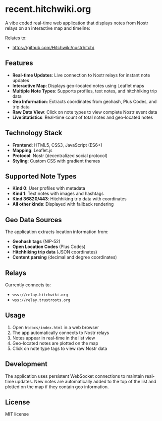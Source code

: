 # recent.hitchwiki.org

A vibe coded real-time web application that displays notes from Nostr relays on an interactive map and timeline:

Relates to:
- https://github.com/Hitchwiki/nostrhitch/

## Features

- **Real-time Updates**: Live connection to Nostr relays for instant note updates
- **Interactive Map**: Displays geo-located notes using Leaflet maps
- **Multiple Note Types**: Supports profiles, text notes, and hitchhiking trip data
- **Geo Information**: Extracts coordinates from geohash, Plus Codes, and trip data
- **Raw Data View**: Click on note types to view complete Nostr event data
- **Live Statistics**: Real-time count of total notes and geo-located notes

## Technology Stack

- **Frontend**: HTML5, CSS3, JavaScript (ES6+)
- **Mapping**: Leaflet.js
- **Protocol**: Nostr (decentralized social protocol)
- **Styling**: Custom CSS with gradient themes

## Supported Note Types

- **Kind 0**: User profiles with metadata
- **Kind 1**: Text notes with images and hashtags
- **Kind 36820/443**: Hitchhiking trip data with coordinates
- **All other kinds**: Displayed with fallback rendering

## Geo Data Sources

The application extracts location information from:
- **Geohash tags** (NIP-52)
- **Open Location Codes** (Plus Codes)
- **Hitchhiking trip data** (JSON coordinates)
- **Content parsing** (decimal and degree coordinates)

## Relays

Currently connects to:
- `wss://relay.hitchwiki.org`
- `wss://relay.trustroots.org`

## Usage

1. Open `htdocs/index.html` in a web browser
2. The app automatically connects to Nostr relays
3. Notes appear in real-time in the list view
4. Geo-located notes are plotted on the map
5. Click on note type tags to view raw Nostr data

## Development

The application uses persistent WebSocket connections to maintain real-time updates. New notes are automatically added to the top of the list and plotted on the map if they contain geo information.

## License

MIT license

